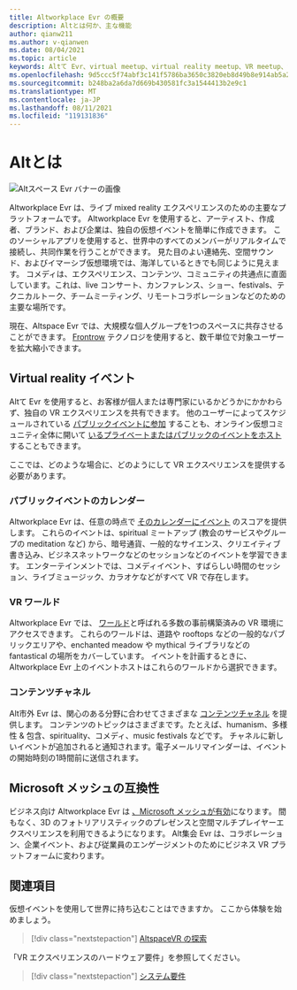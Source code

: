 ```yaml
---
title: Altworkplace Evr の概要
description: Altとは何か、主な機能
author: qianw211
ms.author: v-qianwen
ms.date: 08/04/2021
ms.topic: article
keywords: Altて Evr、virtual meetup、virtual reality meetup、VR meetup、virtual reality プラットフォーム、VR プラットフォーム、イマーシブ仮想イベント、イマーシブ VR イベント、virtual reality イベント、VR イベント、VR 世界ビル、イマーシブ VR エクスペリエンス、ソーシャル VR、ソーシャル VR プラットフォーム、VR イベントホスティング、ソーシャル仮想現実、virtual reality イベントホスト
ms.openlocfilehash: 9d5ccc5f74abf3c141f5786ba3650c3820eb8d49b8e914ab5a2a07828391ba04
ms.sourcegitcommit: b248ba2a6da7d669b430581fc3a1544413b2e9c1
ms.translationtype: MT
ms.contentlocale: ja-JP
ms.lasthandoff: 08/11/2021
ms.locfileid: "119131836"
---
```

# <a name="what-is-altspacevr"></a>Altとは

![Altスペース Evr バナーの画像](images/vr-interactions.png)

Altworkplace Evr は、ライブ mixed reality エクスペリエンスのための主要なプラットフォームです。 Altworkplace Evr を使用すると、アーティスト、作成者、ブランド、および企業は、独自の仮想イベントを簡単に作成できます。 このソーシャルアプリを使用すると、世界中のすべてのメンバーがリアルタイムで接続し、共同作業を行うことができます。 見た目のよい連絡先、空間サウンド、およびイマーシブ仮想環境では、海洋しているときでも同じように見えます。 コメディは、エクスペリエンス、コンテンツ、コミュニティの共通点に直面しています。これは、live コンサート、カンファレンス、ショー、festivals、テクニカルトーク、チームミーティング、リモートコラボレーションなどのための主要な場所です。  

現在、Altspace Evr では、大規模な個人グループを1つのスペースに共存させることができます。  [Frontrow](faqs/scaling-audiences.md) テクノロジを使用すると、数千単位で対象ユーザーを拡大縮小できます。

## <a name="virtual-reality-events"></a>Virtual reality イベント

Altて Evr を使用すると、お客様が個人または専門家にいるかどうかにかかわらず、独自の VR エクスペリエンスを共有できます。 他のユーザーによってスケジュールされている [パブリックイベントに参加](community/exploring-title-screen.md#destinations) することも、オンライン仮想コミュニティ全体に開いて [いるプライベートまたはパブリックのイベントをホスト](tutorials/creating-an-event.md) することもできます。

ここでは、どのような場合に、どのようにして VR エクスペリエンスを提供する必要があります。

### <a name="public-events-calendar"></a>パブリックイベントのカレンダー

Altworkplace Evr は、任意の時点で [そのカレンダーにイベント](https://account.altvr.com/events/main) のスコアを提供します。 これらのイベントは、spiritual ミートアップ (教会のサービスやグループの meditation など) から、暗号通貨、一般的なサイエンス、クリエイティブ書き込み、ビジネスネットワークなどのセッションなどのイベントを学習できます。 エンターテインメントでは、コメディイベント、すばらしい時間のセッション、ライブミュージック、カラオケなどがすべて VR で存在します。

### <a name="vr-worlds"></a>VR ワールド

Altworkplace Evr では、 [ワールド](community/exploring-title-screen.md#other-functions)と呼ばれる多数の事前構築済みの VR 環境にアクセスできます。 これらのワールドは、道路や rooftops などの一般的なパブリックエリアや、enchanted meadow や mythical ライブラリなどの fantastical の場所をカバーしています。 イベントを計画するときに、Altworkplace Evr 上のイベントホストはこれらのワールドから選択できます。

### <a name="content-channels"></a>コンテンツチャネル

Alt市外 Evr は、関心のある分野に合わせてさまざまな [コンテンツチャネル](https://account.altvr.com/channels/popular) を提供します。 コンテンツのトピックはさまざまです。たとえば、humanism、多様性 & 包含、spirituality、コメディ、music festivals などです。  チャネルに新しいイベントが追加されると通知されます。電子メールリマインダーは、イベントの開始時刻の1時間前に送信されます。

## <a name="microsoft-mesh-compatibility"></a>Microsoft メッシュの互換性

ビジネス向け Altworkplace Evr は [、Microsoft メッシュが有効](/mesh/)になります。 間もなく、3D のフォトリアリスティックのプレゼンスと空間マルチプレイヤーエクスペリエンスを利用できるようになります。 Alt集会 Evr は、コラボレーション、企業イベント、および従業員のエンゲージメントのためにビジネス VR プラットフォームに変わります。

## <a name="see-also"></a>関連項目

仮想イベントを使用して世界に持ち込むことはできますか。 ここから体験を始めましょう。
> [!div class="nextstepaction"]
> [AltspaceVR の探索](journey.md)

「VR エクスペリエンスのハードウェア要件」を参照してください。
> [!div class="nextstepaction"]
> [システム要件](getting-started/system-requirements.md)
